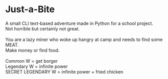 ﻿# Just-a-Bite

A small CLI text-based adventure made in Python for a school project.<br>
Not horrible but certainly not great.<br><br>
You are a lazy miner who woke up hangry at camp and needs to find some MEAT.<br>
Make money or find food.<br><br>
Common W = get borger<br>
Legendary W = infinite power<br>
SECRET LEGENDARY W = infinite power + fried chicken
